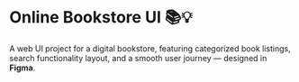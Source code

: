 # Online Bookstore UI 📚💡

A web UI project for a digital bookstore, featuring categorized book listings, search functionality layout, and a smooth user journey — designed in **Figma**.
